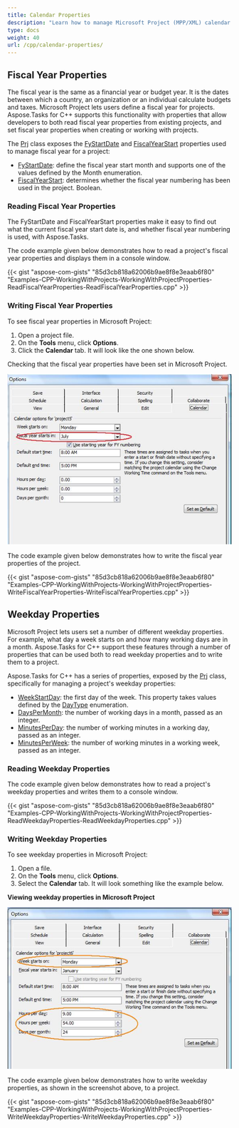 ```yaml
---
title: Calendar Properties
description: "Learn how to manage Microsoft Project (MPP/XML) calendar properties using Aspose.Tasks for C++."
type: docs
weight: 40
url: /cpp/calendar-properties/
---
```


## **Fiscal Year Properties**
The fiscal year is the same as a financial year or budget year. It is the dates between which a country, an organization or an individual calculate budgets and taxes. Microsoft Project lets users define a fiscal year for projects. Aspose.Tasks for C++ supports this functionality with properties that allow developers to both read fiscal year properties from existing projects, and set fiscal year properties when creating or working with projects.

The [Prj](https://apireference.aspose.com/tasks/cpp/class/aspose.tasks.prj) class exposes the [FyStartDate](https://apireference.aspose.com/tasks/cpp/class/aspose.tasks.prj#af2248a2e6774eadc20587bded81a2da4) and [FiscalYearStart](https://apireference.aspose.com/tasks/cpp/class/aspose.tasks.prj#a39aa93f1bf7d9d8cd06a7b7490b21a56) properties used to manage fiscal year for a project:

- [FyStartDate](https://apireference.aspose.com/tasks/cpp/class/aspose.tasks.prj#af2248a2e6774eadc20587bded81a2da4): define the fiscal year start month and supports one of the values defined by the Month enumeration.
- [FiscalYearStart](https://apireference.aspose.com/tasks/cpp/class/aspose.tasks.prj#a39aa93f1bf7d9d8cd06a7b7490b21a56): determines whether the fiscal year numbering has been used in the project. Boolean.

### **Reading Fiscal Year Properties**
The FyStartDate and FiscalYearStart properties make it easy to find out what the current fiscal year start date is, and whether fiscal year numbering is used, with Aspose.Tasks.

The code example given below demonstrates how to read a project's fiscal year properties and displays them in a console window.

{{< gist "aspose-com-gists" "85d3cb818a62006b9ae8f8e3eaab6f80" "Examples-CPP-WorkingWithProjects-WorkingWithProjectProperties-ReadFiscalYearProperties-ReadFiscalYearProperties.cpp" >}}

### **Writing Fiscal Year Properties**
To see fiscal year properties in Microsoft Project:

1. Open a project file.
2. On the **Tools** menu, click **Options**.
3. Click the **Calendar** tab. It will look like the one shown below.

Checking that the fiscal year properties have been set in Microsoft Project.

![fiscal year properties in Microsoft Project](working-with-project-properties_3.png)

The code example given below demonstrates how to write the fiscal year properties of the project.

{{< gist "aspose-com-gists" "85d3cb818a62006b9ae8f8e3eaab6f80" "Examples-CPP-WorkingWithProjects-WorkingWithProjectProperties-WriteFiscalYearProperties-WriteFiscalYearProperties.cpp" >}}

## **Weekday Properties**
Microsoft Project lets users set a number of different weekday properties. For example, what day a week starts on and how many working days are in a month. Aspose.Tasks for C++ support these features through a number of properties that can be used both to read weekday properties and to write them to a project.

Aspose.Tasks for C++ has a series of properties, exposed by the [Prj](https://apireference.aspose.com/tasks/cpp/class/aspose.tasks.prj) class, specifically for managing a project's weekday properties:

- [WeekStartDay](https://apireference.aspose.com/tasks/cpp/class/aspose.tasks.prj#aaf8561bf962c6861f3a38e2c0a8e1cc6): the first day of the week. This property takes values defined by the [DayType]() enumeration.
- [DaysPerMonth](https://apireference.aspose.com/tasks/cpp/class/aspose.tasks.prj#afc571efea974575fc65cc2a1d85cd5f5): the number of working days in a month, passed as an integer.
- [MinutesPerDay](https://apireference.aspose.com/tasks/cpp/class/aspose.tasks.prj#a7b20906f16b3239553ee2482b944b3fb): the number of working minutes in a working day, passed as an integer.
- [MinutesPerWeek](https://apireference.aspose.com/tasks/cpp/class/aspose.tasks.prj#ab5b9ef90f85682ea3060cdcb5a81116f): the number of working minutes in a working week, passed as an integer.

### **Reading Weekday Properties**
The code example given below demonstrates how to read a project's weekday properties and writes them to a console window.

{{< gist "aspose-com-gists" "85d3cb818a62006b9ae8f8e3eaab6f80" "Examples-CPP-WorkingWithProjects-WorkingWithProjectProperties-ReadWeekdayProperties-ReadWeekdayProperties.cpp" >}}

### **Writing Weekday Properties**
To see weekday properties in Microsoft Project:

1. Open a file.
2. On the **Tools** menu, click **Options**.
3. Select the **Calendar** tab. It will look something like the example below.

**Viewing weekday properties in Microsoft Project**

![show project calendar properties in Microsoft Project](working-with-project-properties_4.png)

The code example given below demonstrates how to write weekday properties, as shown in the screenshot above, to a project.

{{< gist "aspose-com-gists" "85d3cb818a62006b9ae8f8e3eaab6f80" "Examples-CPP-WorkingWithProjects-WorkingWithProjectProperties-WriteWeekdayProperties-WriteWeekdayProperties.cpp" >}}
